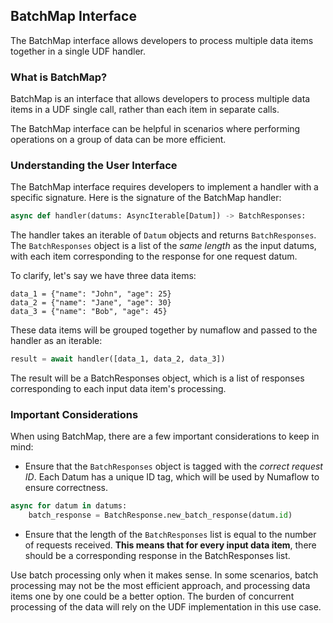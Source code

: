 ## BatchMap Interface
The BatchMap interface allows developers to 
process multiple data items together in a single UDF handler.


### What is BatchMap?
BatchMap is an interface that allows developers to process multiple data items 
in a UDF single call, rather than each item in separate calls. 


The BatchMap interface can be helpful in scenarios 
where performing operations on a group of data can be more efficient.


### Understanding the User Interface
The BatchMap interface requires developers to implement a handler with a specific signature.
Here is the signature of the BatchMap handler:

```python
async def handler(datums: AsyncIterable[Datum]) -> BatchResponses:
```
The handler takes an iterable of `Datum` objects and returns
`BatchResponses`. 
The `BatchResponses` object is a list of the *same length* as the input
datums, with each item corresponding to the response for one request datum.

To clarify, let's say we have three data items:

```
data_1 = {"name": "John", "age": 25}
data_2 = {"name": "Jane", "age": 30}
data_3 = {"name": "Bob", "age": 45}
```

These data items will be grouped together by numaflow and
passed to the handler as an iterable:

```python
result = await handler([data_1, data_2, data_3])
```

The result will be a BatchResponses object, which is a list of responses corresponding to each input data item's processing. 

### Important Considerations
When using BatchMap, there are a few important considerations to keep in mind:

- Ensure that the `BatchResponses` object is tagged with the *correct request ID*. 
Each Datum has a unique ID tag, which will be used by Numaflow to ensure correctness.

```python
async for datum in datums:
    batch_response = BatchResponse.new_batch_response(datum.id)
```


- Ensure that the length of the `BatchResponses`
list is equal to the number of requests received. 
**This means that for every input data item**, there should be a corresponding 
response in the BatchResponses list.

Use batch processing only when it makes sense. In some 
scenarios, batch processing may not be the most 
efficient approach, and processing data items one by one 
could be a better option.
The burden of concurrent processing of the data will rely on the 
UDF implementation in this use case.
